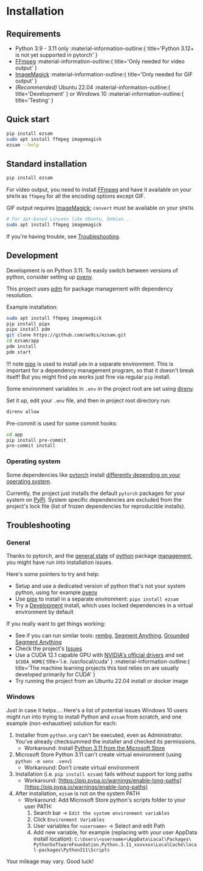 # Installation

## Requirements

  - Python 3.9 - 3.11 only :material-information-outline:{ title='Python 3.12+ is not yet supported in pytorch' }
  - [FFmpeg](https://ffmpeg.org/) :material-information-outline:{ title='Only needed for video output' }
  - [ImageMagick](https://imagemagick.org/) :material-information-outline:{ title='Only needed for GIF output' }
  - *(Recommended)* Ubuntu 22.04 :material-information-outline:{ title='Development' } or Windows 10 :material-information-outline:{ title='Testing' }

## Quick start

```bash
pip install ezsam
sudo apt install ffmpeg imagemagick
ezsam --help
```

## Standard installation

```bash
pip install ezsam
```

For video output, you need to install [FFmpeg](https://ffmpeg.org/) and have it available on your `$PATH` as `ffmpeg` for 
all the encoding options except GIF.

GIF output requires [ImageMagick](https://imagemagick.org/); `convert` must be available on your `$PATH`.

```bash
# For apt-based Linuxes like Ubuntu, Debian...
sudo apt install ffmpeg imagemagick
```

If you're having trouble, see [Troubleshooting](#troubleshooting).

## Development

Development is on Python 3.11. To easily switch between versions of python, consider setting up [pyenv](https://github.com/pyenv/pyenv).

This project uses [pdm](https://github.com/pdm-project/pdm) for package management with dependency resolution.

Example installation:

```bash
sudo apt install ffmpeg imagemagick
pip install pipx
pipx install pdm
git clone https://github.com/ae9is/ezsam.git
cd ezsam/app
pdm install
pdm start
```

!!! note
    [pipx](https://pypi.org/project/pipx) is used to install `pdm` in a separate environment. This is important for a dependency management program, so that it doesn't break itself! But you might find `pdm` works just fine via regular `pip` install.

Some environment variables in `.env` in the project root are set using [direnv](https://direnv.net/).

Set it up, edit your `.env` file, and then in project root directory run:
```bash
direnv allow
```

Pre-commit is used for some commit hooks:
```bash
cd app
pip install pre-commit
pre-commit install
```

### Operating system

Some dependencies like [pytorch](https://pytorch.org/get-started/locally/) install [differently depending on your operating system](https://discuss.pytorch.org/t/181787). 

Currently, the project just installs the default `pytorch` packages for your system on [PyPI](https://pypi.org/project/torch/). System specific dependencies are excluded from the project's lock file (list of frozen dependencies for reproducible installs).

## Troubleshooting

### General

Thanks to pytorch, and the [general state](https://xkcd.com/927/) of [python](https://xkcd.com/1987/) package [management](https://packaging.python.org/), you might have run into installation issues.

Here's some pointers to try and help:

- Setup and use a dedicated version of python that's not your system python, using for example [pyenv](https://github.com/pyenv/pyenv)
- Use [pipx](https://pypi.org/project/pipx) to install in a separate environment: `pipx install ezsam`
- Try a [Development](#development) install, which uses locked dependencies in a virtual environment by default

If you really want to get things working:

- See if you can run similar tools: [rembg](https://github.com/danielgatis/rembg), [Segment Anything](https://github.com/facebookresearch/segment-anything), [Grounded Segment Anything](https://github.com/IDEA-Research/Grounded-Segment-Anything)
- Check the project's [Issues](https://github.com/ae9is/ezsam/issues)
- Use a CUDA 12.1 capable GPU with [NVIDIA's official drivers](https://developer.nvidia.com/cuda-downloads?target_os=Linux&target_arch=x86_64&Distribution=Ubuntu&target_version=22.04&target_type=deb_network) and set `$CUDA_HOME`{ title='i.e. /usr/local/cuda' } :material-information-outline:{ title='The machine learning projects this tool relies on are usually developed primarily for CUDA' }
- Try running the project from an Ubuntu 22.04 install or docker image

### Windows

Just in case it helps.... Here's a list of potential issues Windows 10 users might run into trying to install Python and `ezsam` from scratch, and one example (non-exhaustive) solution for each:

1. Installer from `python.org` can't be executed, even as Administrator. You've already checksummed the installer and checked its permissions.
    - Workaround: Install [Python 3.11 from the Microsoft Store](https://apps.microsoft.com/detail/9NRWMJP3717K)
1. Microsoft Store Python 3.11 can't create virtual environment (using `python -m venv .venv`)
    - Workaround: Don't create virtual environment
1. Installation (i.e. `pip install ezsam`) fails without support for long paths
    - Workaround: [https://pip.pypa.io/warnings/enable-long-paths](https://pip.pypa.io/warnings/enable-long-paths)
1. After installation, `ezsam` is not on the system PATH
    - Workaround: Add Microsoft Store python's scripts folder to your user PATH:
        1. Search bar &rarr; `Edit the system environment variables`
        2. Click `Environment Variables`
        3. User variables for `<username>` &rarr; Select and edit Path
        4. Add new variable, for example (replacing with your user AppData install location): 
        `C:\Users\<username>\AppData\Local\Packages\ PythonSoftwareFoundation.Python.3.11_xxxxxxx\LocalCache\local-packages\Python311\Scripts`

Your mileage may vary. Good luck!

###